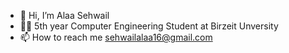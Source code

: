 - 👋 Hi, I’m Alaa Sehwail
- 👩‍💻 5th year Computer Engineering Student at Birzeit Unversity 
- 📫 How to reach me sehwailalaa16@gmail.com 
